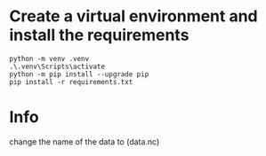 # Create a virtual environment and install the requirements
```
python -m venv .venv
.\.venv\Scripts\activate
python -m pip install --upgrade pip
pip install -r requirements.txt
```
# Info 
change the name of the data to (data.nc)
